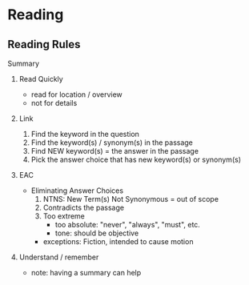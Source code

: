 # Reading
## Reading Rules
Summary

1. Read Quickly
    - read for location / overview
    - not for details 
2. Link
    1. Find the keyword in the question
    2. Find the keyword(s) / synonym(s) in the passage
    3. Find NEW keyword(s) = the answer in the passage
    4. Pick the answer choice that has new keyword(s) or synonym(s)
3. EAC
    - Eliminating Answer Choices
        1. NTNS: New Term(s) Not Synonymous = out of scope
        2. Contradicts the passage
        3. Too extreme
            - too absolute: "never", "always", "must", etc.
            - tone: should be objective
        - exceptions: Fiction, intended to cause motion

4. Understand / remember
    - note: having a summary can help 

